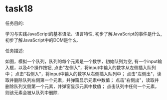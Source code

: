 # task18
任务目的:

学习与实践JavaScript的基本语法、语言特性,
初步了解JavaScript的事件是什么,
初步了解JavaScript中的DOM是什么.

任务描述:

如图，模拟一个队列，队列的每个元素是一个数字，初始队列为空,
有一个input输入框，以及4个操作按钮,
点击"左侧入"，将input中输入的数字从左侧插入队列中；
点击"右侧入"，将input中输入的数字从右侧插入队列中；
点击"左侧出"，读取并删除队列左侧第一个元素，并弹窗显示元素中数值；
点击"右侧出"，读取并删除队列又侧第一个元素，并弹窗显示元素中数值；
点击队列中任何一个元素，则该元素会被从队列中删除.
